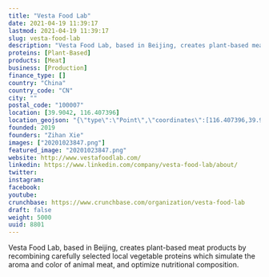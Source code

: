 ```yaml
---
title: "Vesta Food Lab"
date: 2021-04-19 11:39:17
lastmod: 2021-04-19 11:39:17
slug: vesta-food-lab
description: "Vesta Food Lab, based in Beijing, creates plant-based meat products by recombining carefully selected local vegetable proteins which simulate the aroma and color of animal meat, and optimize nutritional composition."
proteins: [Plant-Based]
products: [Meat]
business: [Production]
finance_type: []
country: "China"
country_code: "CN"
city: ""
postal_code: "100007"
location: [39.9042, 116.407396]
location_geojson: "{\"type\":\"Point\",\"coordinates\":[116.407396,39.9042]}"
founded: 2019
founders: "Zihan Xie"
images: ["20201023847.png"]
featured_image: "20201023847.png"
website: http://www.vestafoodlab.com/
linkedin: https://www.linkedin.com/company/vesta-food-lab/about/
twitter: 
instagram: 
facebook: 
youtube: 
crunchbase: https://www.crunchbase.com/organization/vesta-food-lab
draft: false
weight: 5000
uuid: 8801
---
```

Vesta Food Lab, based in Beijing, creates plant-based meat products by recombining carefully selected local vegetable proteins which simulate the aroma and color of animal meat, and optimize nutritional composition.
